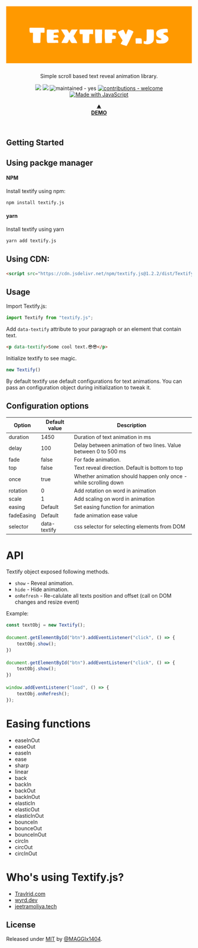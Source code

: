 <div align="center">
  <h1>
    <img width="600" src="./logo.png" alt="">
  </h1>
  <p>Simple scroll based text reveal animation library.</p>
  <p>
    <img src="https://img.shields.io/github/tag/MAGGIx1404/Textify.js?include_prereleases=&sort=semver&color=orange">
    <img src="https://img.shields.io/badge/License-MIT-orange">
    <img src="https://img.shields.io/badge/maintained-yes-orange" alt="maintained - yes">
    <a href="/CONTRIBUTING.md" title="Go to contributions doc"><img src="https://img.shields.io/badge/contributions-welcome-orange" alt="contributions - welcome"></a>
    <a href="https://www.javascript.com/" title="Go to JavaScript homepage"><img src="https://img.shields.io/badge/Made_with-JavaScript-orange?logo=javascript&logoColor=white" alt="Made with JavaScript"></a>
  </p>
  <p>
    <a href="https://maggix1404.github.io/Textify.js/" target="_blank">
    ⛰️<br>
    <b>DEMO</b></a>
  </p>
</div>
<br>

## Getting Started

## Using packge manager

#### NPM
Install textify using npm:
```sh
npm install textify.js
```

#### yarn
Install textify using yarn
```sh
yarn add textify.js
```

## Using CDN:
```html
<script src="https://cdn.jsdelivr.net/npm/textify.js@1.2.2/dist/Textify.min.js"></script>
```

## Usage
Import Textify.js:
```javascript
import Textify from "textify.js";
```

Add `data-textify` attribute to your paragraph or an element that contain text.
```html
<p data-textify>Some cool text.😎😎</p>
```

Initialize textify to see magic.
```javascript
new Textify()
```

<p>By default textify use default configurations for text animations. You can pass an configuration object during initialization to tweak it.</p>

## Configuration options

| Option | Default value | Description |
| ------ | ------ | ------ |
| duration | 1450 | Duration of text animation in ms |
| delay | 100 | Delay between animation of two lines. Value between 0 to 500 ms |
| fade | false | For fade animation. |
| top | false | Text reveal direction. Default is bottom to top |
| once | true | Whether animation should happen only once - while scrolling down |
| rotation | 0 | Add rotation on word in animation |
| scale | 1 | Add scaling on word in animation |
| easing | Default | Set easing function for animation |
| fadeEasing | Default | fade animation ease value |
| selector | data-textify | css selector for selecting elements from DOM |

# API
Textify object exposed following methods.
* `show` - Reveal animation.
* `hide` - Hide animation.
* `onRefresh` - Re-calulate all texts position and offset (call on DOM changes and resize event)

Example:
```javascript
const textObj = new Textify();

document.getElementById("btn").addEventListener("click", () => {
    textObj.show();
})

document.getElementById("btn").addEventListener("click", () => {
    textObj.show();
})

window.addEventListener("load", () => {
    textObj.onRefresh();
});

```

# Easing functions
* easeInOut
* easeOut
* easeIn
* ease
* sharp
* linear
* back
* backIn
* backOut
* backInOut
* elasticIn
* elasticOut
* elasticInOut
* bounceIn
* bounceOut
* bounceInOut
* circIn
* circOut
* circInOut

# Who's using Textify.js?
- [Travlrid.com](http://www.travlrid.com/)
- [wyrd.dev](https://wyrd.dev/)
- [jeetramoliya.tech](https://www.jeetramoliya.tech/)


## License

Released under [MIT](/LICENSE) by [@MAGGIx1404](https://github.com/MAGGIx1404).
